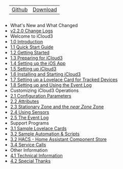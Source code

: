 <nav>
  <table style="padding: 10px 0px 10px 20px;">
    <tr>
      <td>
        <a href="https://github.com/gcobb321/icloud3" class="button-base">Github</a>
      </td>
      <td>
        <a href="https://github.com/gcobb321/icloud3/releases" class="button-base">Download</a>
      </td>
    </tr>
  </table>
</nav>

- What's New and What Changed
 - [v2.2.0 Change Logs](CHANGELOG.md)
- Welcome to iCloud3
 - [1.0  Introduction](README.md)
 - [1.1  Quick Start Guide](chapters/1-quick-start-guide.md)
 - [1.2 Getting Started](chapters/1-getting-started.md)
 - [1.3 Preparing for iCloud3](chapters/1-preparing-for-icloud3.md)
 - [1.4 Setting up the iOS App](chapters/1-setting-up-iosapp.md)
 - [1.5 Setting up  iCloud3](chapters/1-setting-up-icloud3.md)
 - [1.6 Installing  and Starting iCloud3](chapters/1-installing-starting-icloud3.md)
 - [1.7 Setting up a Lovelace Card for Tracked Devices](chapters/1-setup-lovelace-card.md)
 - [1.8 Setting up and Using the Event Log](chapters/1-installing-event-log-card.md)
- Customizing iCloud3 Operations
 - [2.1 Configuration Parameters](chapters/2-config-parms.md)
 - [2.2 Attributes](chapters/2-attributes.md)
 - [2.3 Stationary Zone and the *near Zone* Zone](chapters/2-special-zones.md)
 - [2.4 Using Sensors](chapters/2-sensors.md)
 - [2.5 The Event Log](chapters/2-event-log.md)
- Support Programs
 - [3.1 Sample Lovelace Cards](chapters/3-sample-lovelace.md)
 - [3.2 Sample Automation & Scripts](chapters/3-sample-automation-scripts.md)
 - [3.2 HACS - Home Assistant Component Store](chapters/3-hacs.md)
 - [3.4 Service Calls](chapters/3-services.md)
- Other Information
 - [4.1 Technical Information](chapters/9-tech-info.md)
 - [4.2 Special Thanks](chapters/9-special-thanks.md)

